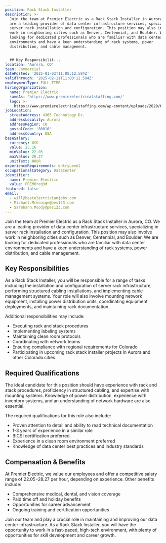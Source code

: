 ```yaml
---
position: Rack Stack Installer
description: >-
  Join the team at Premier Electric as a Rack Stack Installer in Aurora, CO. We
  are a leading provider of data center infrastructure services, specializing in
  server rack installation and configuration. This position may also involve
  work in neighboring cities such as Denver, Centennial, and Boulder. We are
  looking for dedicated professionals who are familiar with data center
  environments and have a keen understanding of rack systems, power
  distribution, and cable management.


  ## Key Responsibilit...
location: 'Aurora, CO'
team: Commercial
datePosted: '2025-01-02T11:08:12.584Z'
validThrough: '2025-02-11T11:08:12.584Z'
employmentType: FULL_TIME
hiringOrganization:
  name: Premier Electric
  sameAs: 'https://www.premierelectricalstaffing.com/'
  logo: >-
    https://www.premierelectricalstaffing.com/wp-content/uploads/2020/05/Premier-Electrical-Staffing-logo.png
jobLocation:
  streetAddress: 4365 Technology Dr.
  addressLocality: Aurora
  addressRegion: CO
  postalCode: '80010'
  addressCountry: USA
baseSalary:
  currency: USD
  value: 25.16
  minValue: 22.05
  maxValue: 28.27
  unitText: HOUR
experienceRequirements: entryLevel
occupationalCategory: DataCenter
identifier:
  name: Premier Electric
  value: PREM6reg9d
featured: false
email:
  - will@bestelectricianjobs.com
  - Michael.Mckeaige@pes123.com
  - Sarahann.Moody@pes123.com
---
```




Join the team at Premier Electric as a Rack Stack Installer in Aurora, CO. We are a leading provider of data center infrastructure services, specializing in server rack installation and configuration. This position may also involve work in neighboring cities such as Denver, Centennial, and Boulder. We are looking for dedicated professionals who are familiar with data center environments and have a keen understanding of rack systems, power distribution, and cable management.

## Key Responsibilities
As a Rack Stack Installer, you will be responsible for a range of tasks including the installation and configuration of server rack infrastructure, performing structured cabling installations, and implementing cable management systems. Your role will also involve mounting network equipment, installing power distribution units, coordinating equipment deployments, and maintaining rack documentation. 

Additional responsibilities may include:
- Executing rack and stack procedures
- Implementing labeling systems
- Maintaining clean room protocols
- Coordinating with network teams
- Ensuring compliance with regional requirements for Colorado
- Participating in upcoming rack stack installer projects in Aurora and other Colorado cities

## Required Qualifications
The ideal candidate for this position should have experience with rack and stack procedures, proficiency in structured cabling, and expertise with mounting systems. Knowledge of power distribution, experience with inventory systems, and an understanding of network hardware are also essential. 

The required qualifications for this role also include:
- Proven attention to detail and ability to read technical documentation
- 1-3 years of experience in a similar role
- BICSI certification preferred
- Experience in a clean room environment preferred
- Knowledge of data center best practices and industry standards

## Compensation & Benefits
At Premier Electric, we value our employees and offer a competitive salary range of $22.05-$28.27 per hour, depending on experience. Other benefits include:
- Comprehensive medical, dental, and vision coverage
- Paid time off and holiday benefits
- Opportunities for career advancement
- Ongoing training and certification opportunities

Join our team and play a crucial role in maintaining and improving our data center infrastructure. As a Rack Stack Installer, you will have the opportunity to work in a fast-paced, high-tech environment, with plenty of opportunities for skill development and career growth.
